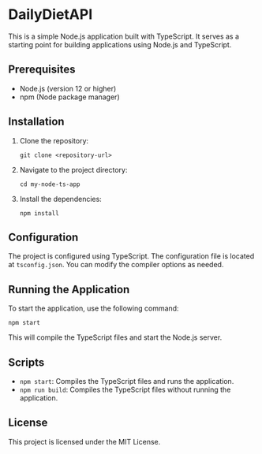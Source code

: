 # DailyDietAPI

This is a simple Node.js application built with TypeScript. It serves as a starting point for building applications using Node.js and TypeScript.

## Prerequisites

- Node.js (version 12 or higher)
- npm (Node package manager)

## Installation

1. Clone the repository:

   ```
   git clone <repository-url>
   ```

2. Navigate to the project directory:

   ```
   cd my-node-ts-app
   ```

3. Install the dependencies:

   ```
   npm install
   ```

## Configuration

The project is configured using TypeScript. The configuration file is located at `tsconfig.json`. You can modify the compiler options as needed.

## Running the Application

To start the application, use the following command:

```
npm start
```

This will compile the TypeScript files and start the Node.js server.

## Scripts

- `npm start`: Compiles the TypeScript files and runs the application.
- `npm run build`: Compiles the TypeScript files without running the application.

## License

This project is licensed under the MIT License.